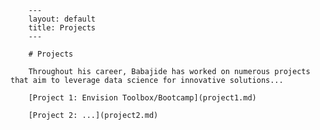 
        ---
        layout: default
        title: Projects
        ---

        # Projects

        Throughout his career, Babajide has worked on numerous projects that aim to leverage data science for innovative solutions...

        [Project 1: Envision Toolbox/Bootcamp](project1.md)

        [Project 2: ...](project2.md)
        
